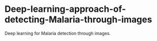 # Deep-learning-approach-of-detecting-Malaria-through-images
Deep learning for Malaria detection through images.
